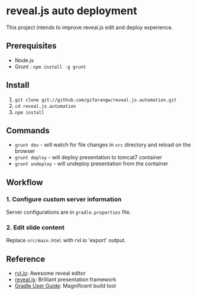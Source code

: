# reveal.js auto deployment

This project intends to improve reveal.js edit and deploy experience.

## Prerequisites
- Node.js
- Grunt : `npm install -g grunt`

## Install
1. `git clone git://github.com/gifarangw/reveal.js.automation.git`
2. `cd reveal.js.automation`
3. `npm install`

## Commands
- `grunt dev` - will watch for file changes in `src` directory and reload on the browser
- `grunt deploy` - will deploy presentation to tomcat7 container
- `grunt undeploy` - will undeploy presentation from the container

## Workflow
### 1. Configure custom server information
Server configurations are  in `gradle.properties` file.

### 2. Edit slide content
Replace `src/main.html` with rvl.io 'export' output.

## Reference
- [rvl.io](http://www.rvl.io/): Awesome reveal editor
- [reveal.js](https://github.com/hakimel/reveal.js/): Brilliant presentation framework
- [Gradle User Guide](http://www.gradle.org/docs/current/userguide/userguide_single.html): Magnificent build tool 
